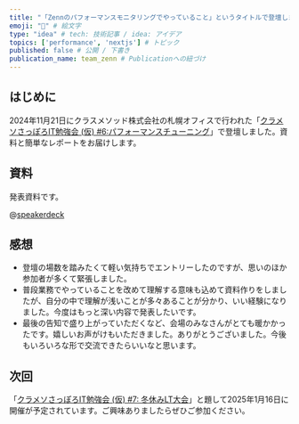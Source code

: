 ```yaml
---
title: "「Zennのパフォーマンスモニタリングでやっていること」というタイトルで登壇しました" # タイトル
emoji: "🌟" # 絵文字
type: "idea" # tech: 技術記事 / idea: アイデア
topics: ['performance', 'nextjs'] # トピック
published: false # 公開 / 下書き
publication_name: team_zenn # Publicationへの紐づけ
---
```


## はじめに

2024年11月21日にクラスメソッド株式会社の札幌オフィスで行われた「[クラメソさっぽろIT勉強会 (仮) #6:パフォーマンスチューニング](https://classmethod.connpass.com/event/333630/)」で登壇しました。資料と簡単なレポートをお届けします。

## 資料

発表資料です。

@[speakerdeck](1e2c9cd838f641b3a72f380426177fda)

## 感想

- 登壇の場数を踏みたくて軽い気持ちでエントリーしたのですが、思いのほか参加者が多くて緊張しました。
- 普段業務でやっていることを改めて理解する意味も込めて資料作りをしましたが、自分の中で理解が浅いことが多々あることが分かり、いい経験になりました。今度はもっと深い内容で発表したいです。
- 最後の告知で盛り上がっていただくなど、会場のみなさんがとても暖かかったです。嬉しいお声がけもいただきました。ありがとうございました。今後もいろいろな形で交流できたらいいなと思います。

## 次回

「[クラメソさっぽろIT勉強会 (仮) #7: 冬休みLT大会](https://classmethod.connpass.com/event/337732/)」と題して2025年1月16日に開催が予定されています。ご興味ありましたらぜひご参加ください。
